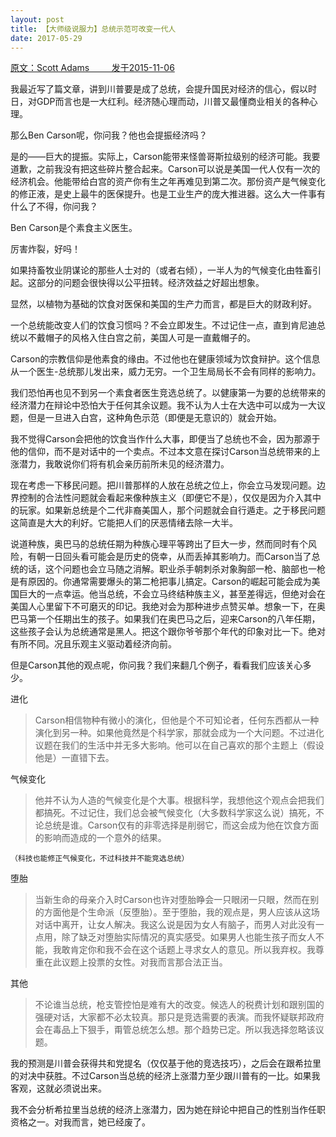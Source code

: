 ```yaml
---
layout: post
title: 【大师级说服力】总统示范可改变一代人
date: 2017-05-29
---
```


[原文：Scott Adams         发于2015-11-06][1]

我最近写了篇文章，讲到川普要是成了总统，会提升国民对经济的信心，假以时日，对GDP而言也是一大红利。经济随心理而动，川普又最懂商业相关的各种心理。

那么Ben Carson呢，你问我？他也会提振经济吗？

是的——巨大的提振。实际上，Carson能带来怪兽哥斯拉级别的经济可能。我要道歉，之前我没有把这些碎片整合起来。Carson可以说是美国一代人仅有一次的经济机会。他能带给白宫的资产你有生之年再难见到第二次。那份资产是气候变化的修正液，是史上最牛的医保提升。也是工业生产的庞大推进器。这么大一件事有什么了不得，你问我？

Ben Carson是个素食主义医生。

厉害炸裂，好吗！

如果持畜牧业阴谋论的那些人士对的（或者右倾），一半人为的气候变化由牲畜引起。这部分的问题会很快得以公平扭转。经济效益之好超出想象。

显然，以植物为基础的饮食对医保和美国的生产力而言，都是巨大的财政利好。


一个总统能改变人们的饮食习惯吗？不会立即发生。不过记住一点，直到肯尼迪总统以不戴帽子的风格入住白宫之前，美国人可是一直戴帽子的。

Carson的宗教信仰是他素食的缘由。不过他也在健康领域为饮食辩护。这个信息从一个医生-总统那儿发出来，威力无穷。一个卫生局局长不会有同样的影响力。

我们恐怕再也见不到另一个素食者医生竞选总统了。以健康第一为要的总统带来的经济潜力在辩论中恐怕大于任何其余议题。我不认为人士在大选中可以成为一大议题，但是一旦进入白宫，这种角色示范（即便是无意识的）就会开始。

我不觉得Carson会把他的饮食当作什么大事，即便当了总统也不会，因为那源于他的信仰，而不是对话中的一个卖点。不过本文意在探讨Carson当总统带来的上涨潜力，我敢说你们将有机会亲历前所未见的经济潜力。

现在考虑一下移民问题。把川普那样的人放在总统之位上，你会立马发现问题。边界控制的合法性问题就会看起来像种族主义（即便它不是），仅仅是因为介入其中的玩家。如果新总统是个二代非裔美国人，那个问题就会自行遁走。之于移民问题这简直是大大的利好。它能把人们的厌恶情绪去除一大半。

说道种族，奥巴马的总统任期为种族心理平等跨出了巨大一步，然而同时有个风险，有朝一日回头看可能会是历史的侥幸，从而丢掉其影响力。而Carson当了总统的话，这个问题也会立马随之消解。职业杀手朝刺杀对象胸部一枪、脑部也一枪是有原因的。你通常需要爆头的第二枪把事儿搞定。Carson的崛起可能会成为美国巨大的一点幸运。他当总统，不会立马终结种族主义，甚至差得远，但绝对会在美国人心里留下不可磨灭的印记。我绝对会为那种进步点赞买单。想象一下，在奥巴马第一个任期出生的孩子。如果我们在奥巴马之后，迎来Carson的八年任期，这些孩子会认为总统通常是黑人。把这个跟你爷爷那个年代的印象对比一下。绝对有所不同。况且乐观主义驱动着经济向前。

但是Carson其他的观点呢，你问我？我们来翻几个例子，看看我们应该关心多少。

进化

>Carson相信物种有微小的演化，但他是个不可知论者，任何东西都从一种演化到另一种。如果他竟然是个科学家，那就会成为一个大问题。不过进化议题在我们的生活中并无多大影响。他可以在自己喜欢的那个主题上（假设他是）一直错下去。

气候变化

>他并不认为人造的气候变化是个大事。根据科学，我想他这个观点会把我们都搞死。不过记住，我们总会被气候变化（大多数科学家这么说）搞死，不论总统是谁。Carson仅有的非零选择是削弱它，而这会成为他在饮食方面的影响而造成的一个意外的结果。

``（科技也能修正气候变化，不过科技并不能竞选总统）``

堕胎

>当新生命的母亲介入时Carson也许对堕胎睁会一只眼闭一只眼，然而在别的方面他是个生命派（反堕胎）。至于堕胎，我的观点是，男人应该从这场对话中离开，让女人解决。我这么说是因为女人有脑子，而男人对此没有一点用，除了缺乏对堕胎实际情况的真实感受。如果男人也能生孩子而女人不能，我敢肯定你和我不会在这个话题上寻求女人的意见。所以我弃权。我尊重在此议题上投票的女性。对我而言那合法正当。

其他

>不论谁当总统，枪支管控怕是难有大的改变。候选人的税费计划和跟别国的强硬对话，大家都不必太较真。那只是竞选需要的表演。而我怀疑联邦政府会在毒品上下狠手，甭管总统怎么想。那个趋势已定。所以我选择忽略该议题。

我的预测是川普会获得共和党提名（仅仅基于他的竞选技巧），之后会在跟希拉里的对决中获胜。不过Carson当总统的经济上涨潜力至少跟川普有的一比。如果我客观，这就必须说出来。

我不会分析希拉里当总统的经济上涨潜力，因为她在辩论中把自己的性别当作任职资格之一。对我而言，她已经废了。

[1]: http://blog.dilbert.com/post/132667328016/the-upside-of-ben-carson






